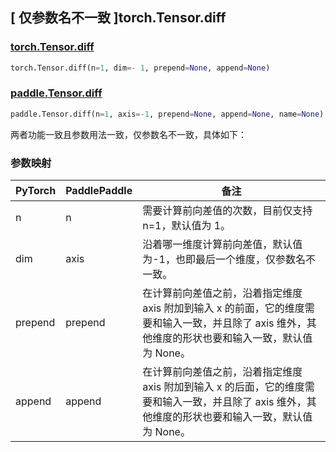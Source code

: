 ## [ 仅参数名不一致 ]torch.Tensor.diff

### [torch.Tensor.diff](https://pytorch.org/docs/stable/generated/torch.Tensor.diff.html?highlight=diff#torch.Tensor.diff)

```python
torch.Tensor.diff(n=1, dim=- 1, prepend=None, append=None)
```

### [paddle.Tensor.diff](https://www.paddlepaddle.org.cn/documentation/docs/zh/develop/api/paddle/diff_cn.html#diff)

```python
paddle.Tensor.diff(n=1, axis=-1, prepend=None, append=None, name=None)
```

两者功能一致且参数用法一致，仅参数名不一致，具体如下：

### 参数映射

| PyTorch | PaddlePaddle | 备注                                                                                                                                                 |
| ------- | ------------ | ---------------------------------------------------------------------------------------------------------------------------------------------------- |
| n       | n            | 需要计算前向差值的次数，目前仅支持 n=1，默认值为 1。                                                                                                 |
| dim     | axis         | 沿着哪一维度计算前向差值，默认值为-1，也即最后一个维度，仅参数名不一致。                                                                               |
| prepend | prepend      | 在计算前向差值之前，沿着指定维度 axis 附加到输入 x 的前面，它的维度需要和输入一致，并且除了 axis 维外，其他维度的形状也要和输入一致，默认值为 None。 |
| append  | append       | 在计算前向差值之前，沿着指定维度 axis 附加到输入 x 的后面，它的维度需要和输入一致，并且除了 axis 维外，其他维度的形状也要和输入一致，默认值为 None。 |
